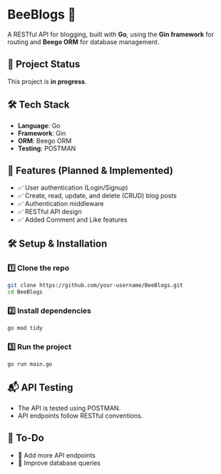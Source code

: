# **BeeBlogs 🐝**  
A RESTful API for blogging, built with **Go**, using the **Gin framework** for routing and **Beego ORM** for database management.  

## **🚀 Project Status**  
This project is **in progress**.  

## **🛠 Tech Stack**  
- **Language**: Go  
- **Framework**: Gin  
- **ORM**: Beego ORM  
- **Testing**: POSTMAN  

## **📌 Features (Planned & Implemented)**  
- ✅ User authentication (Login/Signup)  
- ✅ Create, read, update, and delete (CRUD) blog posts  
- ✅ Authentication middleware  
- ✅ RESTful API design  
- ✅ Added Comment and Like features

## **🛠 Setup & Installation**  
### **1️⃣ Clone the repo**  
```sh
git clone https://github.com/your-username/BeeBlogs.git
cd BeeBlogs
```
### **2️⃣ Install dependencies**  
```sh
go mod tidy
```
### **3️⃣ Run the project**  
```sh
go run main.go
```
## **📬 API Testing**  
- The API is tested using POSTMAN.
- API endpoints follow RESTful conventions.

## **📖 To-Do**  
- 🔹 Add more API endpoints
- 🔹 Improve database queries

